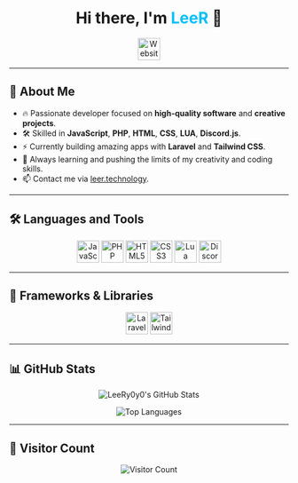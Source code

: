 <h1 align="center">Hi there, I'm <span style="color:#00BFFF;">LeeR</span> 👋</h1>

<p align="center">
  <a href="https://leer.technology/" target="_blank">
    <img src="https://i.imgur.com/ZNaHGwg.png" alt="Website" height="40"/>
  </a>
</p>

---

## 🚀 About Me

- 🔥 Passionate developer focused on **high-quality software** and **creative projects**.
- 🛠️ Skilled in **JavaScript**, **PHP**, **HTML**, **CSS**, **LUA**, **Discord.js**.
- ⚡ Currently building amazing apps with **Laravel** and **Tailwind CSS**.
- 🌱 Always learning and pushing the limits of my creativity and coding skills.
- 📫 Contact me via [leer.technology](https://leer.technology/).

---

## 🛠️ Languages and Tools

<p align="center">
  <img src="https://cdn.jsdelivr.net/gh/devicons/devicon/icons/javascript/javascript-original.svg" alt="JavaScript" height="40"/>
  <img src="https://cdn.jsdelivr.net/gh/devicons/devicon/icons/php/php-original.svg" alt="PHP" height="40"/>
  <img src="https://cdn.jsdelivr.net/gh/devicons/devicon/icons/html5/html5-original.svg" alt="HTML5" height="40"/>
  <img src="https://cdn.jsdelivr.net/gh/devicons/devicon/icons/css3/css3-original.svg" alt="CSS3" height="40"/>
  <img src="https://i.imgur.com/n7aVKlf.png" alt="Lua" height="40"/>
  <img src="https://cdn.jsdelivr.net/gh/devicons/devicon/icons/discordjs/discordjs-original.svg" alt="Discord.js" height="40"/>
</p>

---

## 🧰 Frameworks & Libraries

<p align="center">
  <img src="https://upload.wikimedia.org/wikipedia/commons/9/9a/Laravel.svg" alt="Laravel" height="40"/>
  <img src="https://img.icons8.com/color/48/tailwindcss.png" alt="Tailwind CSS" height="40"/>
</p>

---

## 📊 GitHub Stats

<p align="center">
  <img src="https://github-readme-stats.vercel.app/api?username=LeeRy0y0&theme=algolia&show_icons=true&hide=contribs,prs&custom_title=My%20GitHub%20Stats" alt="LeeRy0y0's GitHub Stats" />
</p>

<p align="center">
  <img src="https://github-readme-stats.vercel.app/api/top-langs/?username=LeeRy0y0&langs_count=8&theme=algolia&layout=compact" alt="Top Languages" />
</p>

---

## 👀 Visitor Count

<p align="center">
  <img src="https://profile-counter.glitch.me/LeeRy0y0/count.svg" alt="Visitor Count" />
</p>
